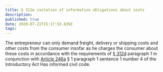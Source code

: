 ```yaml
---
title: § 312e violation of information obligations about costs
description: 
published: true
date: 2020-07-21T15:17:53.839Z
tags: 
---
```


The entrepreneur can only demand freight, delivery or shipping costs and other costs from the consumer insofar as he charges the consumer about these costs in accordance with the requirements of [§ 312d](/laws_and_regulations/BGB/312d) paragraph 1 in conjunction with [Article 246a](/laws_and_regulations/EGBGB/246a) § 1 paragraph 1 sentence 1 number 4 of the Introductory Act Has informed civil code.
